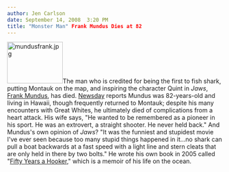 ```yaml
---
author: Jen Carlson
date: September 14, 2008  3:20 PM
title: "Monster Man" Frank Mundus Dies at 82
---
```


<p><img alt="mundusfrank.jpg" src="https://web.archive.org/web/20111117122426im_/http://gothamist.com/attachments/arts_jen/mundusfrank.jpg" width="130" height="97" class="right">The man who is credited for being the first to fish shark, putting Montauk on the map, and inspiring the character Quint in <em>Jaws</em>, <a href="https://web.archive.org/web/20111117122426/http://www.fmundus.com/">Frank Mundus</a>, has died. <a href="https://web.archive.org/web/20111117122426/http://www.newsday.com/news/local/ny-limundus0914,0,320724.story">Newsday</a> reports Mundus was 82-years-old and living in Hawaii, though frequently returned to Montauk; despite his many encounters with Great Whites, he ultimately died of complications from a heart attack. His wife says, &quot;He wanted to be remembered as a pioneer in his sport. He was an extrovert, a straight shooter. He never held back.&quot; And Mundus&apos;s own opinion of <em>Jaws</em>? &quot;It was the funniest and stupidest movie I&apos;ve ever seen because too many stupid things happened in it...no shark can pull a boat backwards at a fast speed with a light line and stern cleats that are only held in there by two bolts.&quot; He wrote his own book in 2005 called &quot;<a href="https://web.archive.org/web/20111117122426/http://www.amazon.com/Fifty-Years-Hooker-Frank-Mundus/dp/141348428X/ref=pd_bbs_sr_1?ie=UTF8&amp;s=books&amp;qid=1221415019&amp;sr=8-1">Fifty Years a Hooker</a>,&quot; which is a memoir of his life on the ocean.</p>